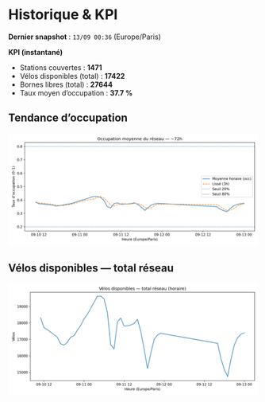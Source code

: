 # Historique & KPI

**Dernier snapshot** : `13/09 00:36` (Europe/Paris)

**KPI (instantané)**

- Stations couvertes : **1471**
- Vélos disponibles (total) : **17422**
- Bornes libres (total) : **27644**
- Taux moyen d’occupation : **37.7 %**

## Tendance d’occupation

![Mean occupancy](assets/figs/occupancy_last72h.png)

## Vélos disponibles — total réseau

![Bikes total](assets/figs/bikes_total_last72h.png)
